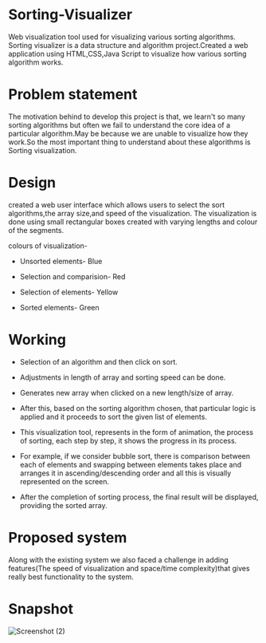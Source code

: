 # Sorting-Visualizer
Web visualization tool used for visualizing various sorting algorithms.
Sorting visualizer is a data structure and algorithm project.Created a web application using HTML,CSS,Java Script to visualize how various sorting algorithm works.
# Problem statement
The motivation behind to develop this project is that, we learn't so many sorting algorithms but often we fail to understand the core idea of a particular algorithm.May be because we are unable to visualize how they work.So the most important thing to understand about these algorithms is Sorting visualization.
# Design
 created a web user interface which allows users to select the sort algorithms,the array size,and speed of the visualization. The visualization is done using small rectangular boxes created with varying lengths and colour of the segments.
 
 colours of visualization-
  -  Unsorted elements- Blue 
  *  Selection and comparision- Red
  +  Selection of elements- Yellow
  -  Sorted elements- Green
  
# Working
- Selection of an algorithm and then click on sort.

+ Adjustments in length of array and sorting speed can be done.

* Generates new array when clicked on a new length/size of array.

- After this, based on the sorting algorithm chosen, that particular logic is applied and it proceeds to sort the given list of elements.

* This visualization tool, represents in the form of animation, the process of sorting, each step by step, it shows the progress in its process.

+ For example, if we consider bubble sort, there is comparison between each of elements and swapping between elements takes place and arranges it in ascending/descending order and all this is visually represented on the screen.

- After the completion of sorting process, the final result will be displayed, providing the sorted array.

# Proposed system
  Along with the existing system we also faced a challenge in adding features(The speed of visualization and space/time complexity)that gives really best functionality to the system.

# Snapshot
![Screenshot (2)](https://user-images.githubusercontent.com/118647640/202908834-c10ddf8f-68af-4827-bc1b-eaa1929fe7c4.png)

